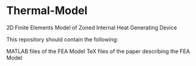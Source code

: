 # Thermal-Model
2D Finite Elements Model of Zoned Internal Heat Generating Device

This repository should contain the following:

  MATLAB files of the FEA Model
  TeX files of the paper describing the FEA Model
